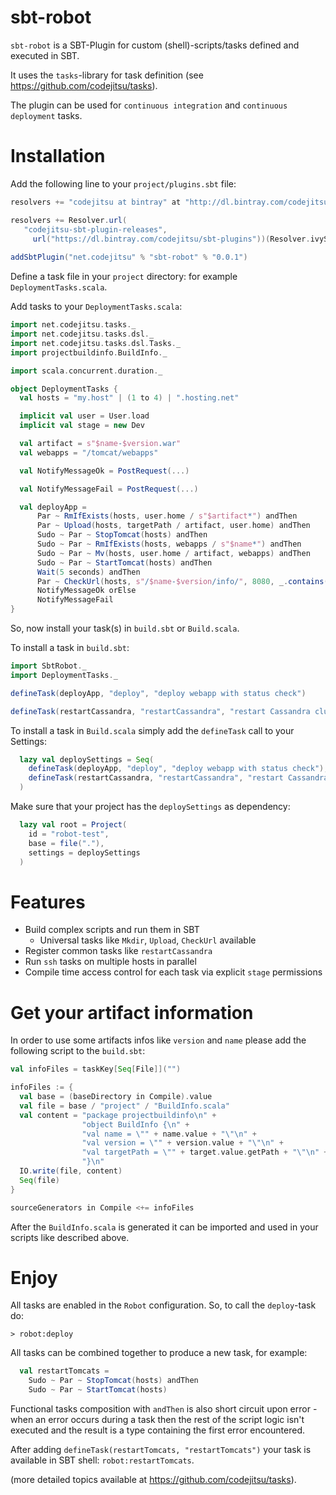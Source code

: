sbt-robot
=========
```sbt-robot``` is a SBT-Plugin for custom (shell)-scripts/tasks defined and executed in SBT.

It uses the ```tasks```-library for task definition (see https://github.com/codejitsu/tasks).

The plugin can be used for ```continuous integration``` and ```continuous deployment``` tasks.

Installation
============

Add the following line to your ```project/plugins.sbt``` file:

```scala
resolvers += "codejitsu at bintray" at "http://dl.bintray.com/codejitsu/maven"

resolvers += Resolver.url(
   "codejitsu-sbt-plugin-releases",
     url("https://dl.bintray.com/codejitsu/sbt-plugins"))(Resolver.ivyStylePatterns)
         
addSbtPlugin("net.codejitsu" % "sbt-robot" % "0.0.1")
```

Define a task file in your ```project``` directory: for example ```DeploymentTasks.scala```.

Add tasks to your ```DeploymentTasks.scala```:

```scala
import net.codejitsu.tasks._
import net.codejitsu.tasks.dsl._
import net.codejitsu.tasks.dsl.Tasks._
import projectbuildinfo.BuildInfo._

import scala.concurrent.duration._

object DeploymentTasks {
  val hosts = "my.host" | (1 to 4) | ".hosting.net"

  implicit val user = User.load
  implicit val stage = new Dev

  val artifact = s"$name-$version.war"
  val webapps = "/tomcat/webapps"

  val NotifyMessageOk = PostRequest(...)

  val NotifyMessageFail = PostRequest(...)

  val deployApp =
      Par ~ RmIfExists(hosts, user.home / s"$artifact*") andThen
      Par ~ Upload(hosts, targetPath / artifact, user.home) andThen
      Sudo ~ Par ~ StopTomcat(hosts) andThen
      Sudo ~ Par ~ RmIfExists(hosts, webapps / s"$name*") andThen
      Sudo ~ Par ~ Mv(hosts, user.home / artifact, webapps) andThen
      Sudo ~ Par ~ StartTomcat(hosts) andThen
      Wait(5 seconds) andThen
      Par ~ CheckUrl(hosts, s"/$name-$version/info/", 8080, _.contains("Status: OK")) andThen
      NotifyMessageOk orElse
      NotifyMessageFail
}
```

So, now install your task(s) in ```build.sbt``` or ```Build.scala```.
 
To install a task in ```build.sbt```:
 
```scala
import SbtRobot._
import DeploymentTasks._

defineTask(deployApp, "deploy", "deploy webapp with status check")

defineTask(restartCassandra, "restartCassandra", "restart Cassandra cluster")
``` 

To install a task in ```Build.scala``` simply add the ```defineTask``` call to your Settings:

```scala
  lazy val deploySettings = Seq(
    defineTask(deployApp, "deploy", "deploy webapp with status check"),
    defineTask(restartCassandra, "restartCassandra", "restart Cassandra cluster")
  )
```

Make sure that your project has the ```deploySettings``` as dependency:

```scala
  lazy val root = Project(
    id = "robot-test",
    base = file("."),
    settings = deploySettings
  )
```

Features
========

* Build complex scripts and run them in SBT
  * Universal tasks like ```Mkdir```, ```Upload```, ```CheckUrl``` available
* Register common tasks like ```restartCassandra```
* Run ```ssh``` tasks on multiple hosts in parallel      
* Compile time access control for each task via explicit `stage` permissions
  
Get your artifact information
==============================
   
In order to use some artifacts infos like ```version``` and ```name``` please add the following script to the ```build.sbt```:
   
```scala
val infoFiles = taskKey[Seq[File]]("")

infoFiles := {
  val base = (baseDirectory in Compile).value
  val file = base / "project" / "BuildInfo.scala"
  val content = "package projectbuildinfo\n" +
                "object BuildInfo {\n" +
                "val name = \"" + name.value + "\"\n" +
                "val version = \"" + version.value + "\"\n" +
                "val targetPath = \"" + target.value.getPath + "\"\n" +
                "}\n"
  IO.write(file, content)
  Seq(file)
}

sourceGenerators in Compile <+= infoFiles
```   

After the ```BuildInfo.scala``` is generated it can be imported and used in your scripts like described above.
 
Enjoy
=====

All tasks are enabled in the ```Robot``` configuration. So, to call the ```deploy```-task do:

```
> robot:deploy
```

All tasks can be combined together to produce a new task, for example:
   
```scala
  val restartTomcats =
    Sudo ~ Par ~ StopTomcat(hosts) andThen
    Sudo ~ Par ~ StartTomcat(hosts)
```

Functional tasks composition with `andThen` is also short circuit upon error - when an error occurs during a task 
then the rest of the script logic isn't executed and the result is a type containing the first error encountered.

After adding ```defineTask(restartTomcats, "restartTomcats")``` your task is available in SBT shell: ```robot:restartTomcats```.

(more detailed topics available at https://github.com/codejitsu/tasks). 
